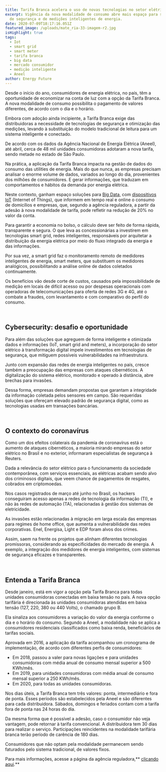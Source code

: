 ```yaml
---
title: Tarifa Branca acelera o uso de novas tecnologias no setor elétrico
excerpt: Vigência da nova modalidade de consumo abre mais espaço para soluções
  de segurança e de medições inteligentes de energia.
date: 2020-07-09T18:17:16.051Z
featured_image: /uploads/mate_ria-33-imagem-r2.jpg
isHighlight: true
tags:
  - Iot
  - smart grid
  - smart meter
  - tarifa branca
  - big data
  - mercado consumidor
  - medição inteligente
  - Aneel
author: Energy Future
---
```

Desde o início do ano, consumidores de energia elétrica, no país, têm a oportunidade de economizar na conta de luz com a opção da Tarifa Branca. A nova modalidade de consumo possibilita o pagamento de valores diferentes, de acordo com o dia e o horário.

Embora com adoção ainda incipiente, a Tarifa Branca exige das distribuidoras a necessidade de tecnologias de segurança e otimização das medições, levando à substituição do modelo tradicional de leitura para um sistema inteligente e conectado.

De acordo com os dados da Agência Nacional de Energia Elétrica (Aneel), até abril, cerca de 48 mil unidades consumidoras adotaram a nova tarifa, sendo metade no estado de São Paulo.

Na prática, a aplicação da Tarifa Branca impacta na gestão de dados do consumo das utilities de energia. Mais do que nunca, as empresas precisam analisar o enorme volume de dados, variados ao longo do dia, provenientes dos milhões de consumidores. E gerar informações, que traduzam em comportamentos e hábitos da demanda por energia elétrica.

Neste contexto, ganham espaço soluções para [Big Data](https://www.energyfuture.com.br/noticias/crises-potencializam-ainda-mais-uso-de-dados/), com [dispositivos IoT](https://www.energyfuture.com.br/noticias/o-que-voce-sabe-sobre-internet-das-coisas-io-t/) (Internet of Things), que informem em tempo real e online o consumo de domicílios e empresas, que, segundo a agência reguladora, a partir da adesão à nova modalidade de tarifa, pode refletir na redução de 20% no valor da conta.

Para garantir a economia no bolso, o cálculo deve ser feito de forma rápida, transparente e segura. O que leva as concessionárias a investirem em tecnologias smart grid, redes inteligentes, responsáveis por arquitetar a distribuição da energia elétrica por meio do fluxo integrado da energia e das informações.

Por sua vez, a smart grid faz o monitoramento remoto de medidores inteligentes de energia, smart meters, que substituem os medidores analógicos, possibilitando a análise online de dados coletados continuamente.

Os benefícios vão desde corte de custos, causados pela impossibilidade de medição em locais de difícil acesso ou por despesas operacionais com operadoras de telecomunicações para oferta de redes 3G e 4G, até o combate a fraudes, com levantamento e com comparativo do perfil do consumo.

<br>

## Cybersecurity: desafio e oportunidade

Para além das soluções que agreguem de forma inteligente e otimizada dados e informações (IoT, smart grid and meters), a incorporação do setor elétrico à transformação digital impele investimentos em tecnologias de segurança, que mitiguem possíveis vulnerabilidades na infraestrutura.

Junto com expansão das redes de energia inteligentes no país, cresce também a preocupação das empresas com ataques cibernéticos. A digitalização do sistema elétrico, monitorado e operado à distância, abre brechas para invasões.

Dessa forma, empresas demandam propostas que garantam a integridade da informação coletada pelos sensores em campo. São requeridas soluções que ofereçam elevado padrão de segurança digital, como as tecnologias usadas em transações bancárias.

<bR>

## O contexto do coronavírus

Como um dos efeitos colaterais da pandemia de coronavírus está o aumento de ataques cibernéticos, a maioria mirando empresas do setor elétrico no Brasil e no exterior, informaram especialistas de segurança à Reuters.

Dada a relevância do setor elétrico para o funcionamento da sociedade contemporânea, com serviços essenciais, as elétricas acabam sendo alvo dos criminosos digitais, que veem chance de pagamentos de resgates, cobrados em criptomoedas.

Nos casos registrados de março até junho no Brasil, os hackers conseguiram acesso apenas a redes de tecnologia da informação (TI), e não às redes de automação (TA), relacionadas à gestão dos sistemas de eletricidade.

As invasões estão relacionadas à migração em larga escala das empresas para regimes de home office, que aumenta a vulnerabilidade das redes corporativas. Enel, Energisa, Light e EDP foram alvos dos crimes.

Assim, saem na frente os projetos que alinham diferentes tecnologias promissoras, considerando as especificidades do mercado de energia. A exemplo, a integração dos medidores de energia inteligentes, com sistemas de segurança eficazes e transparentes.

<br>

## Entenda a Tarifa Branca

Desde janeiro, está em vigor a opção pela Tarifa Branca para todas unidades consumidoras conectadas em baixa tensão no país. A nova opção tarifária é direcionada às unidades consumidoras atendidas em baixa tensão (127, 220, 380 ou 440 Volts), o chamado grupo B.

Ela sinaliza aos consumidores a variação do valor da energia conforme o dia e o horário do consumo. Segundo a Aneel, a modalidade não se aplica a consumidores residenciais classificados como baixa renda, beneficiários de tarifas sociais.

Aprovada em 2016, a aplicação da tarifa acompanhou um cronograma de implementação, de acordo com diferentes perfis de consumidores:

* Em 2018, passou a valer para novas ligações e para unidades consumidoras com média anual de consumo mensal superior a 500 KWh/mês.
* Em 2019, para unidades consumidoras com média anual de consumo mensal superior a 250 KWh/mês.
* Em 2020, para todas as unidades consumidoras.

Nos dias úteis, a Tarifa Branca tem três valores: ponta, intermediário e fora de ponta. Esses períodos são estabelecidos pela Aneel e são diferentes para cada distribuidora. Sábados, domingos e feriados contam com a tarifa fora de ponta nas 24 horas do dia.

Da mesma forma que é possível a adesão, caso o consumidor não veja vantagem, pode retornar à tarifa convencional. A distribuidora tem 30 dias para realizar o serviço. Participações reincidentes na modalidade tarifária branca terão período de carência de 180 dias.

Consumidores que não optam pela modalidade permanecem sendo faturados pelo sistema tradicional, de valores fixos.

Para mais informações, acesse a página da agência reguladora,** [clicando aqui](https://www.aneel.gov.br/tarifa-branca).**